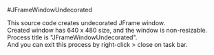 #JFrameWindowUndecorated

This source code creates undecorated JFrame window.  
Created window has 640 x 480 size, and the window is non-resizable.  
Process title is "JFrameWindowUndecorated".  
And you can exit this process by right-click > close on task bar.  
